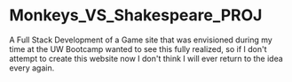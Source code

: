 # Monkeys_VS_Shakespeare_PROJ
A Full Stack Development of a Game site that was envisioned during my time at the UW Bootcamp wanted to see this fully realized, so if I don't attempt to create this website now I don't think I will ever return to the idea every again.
